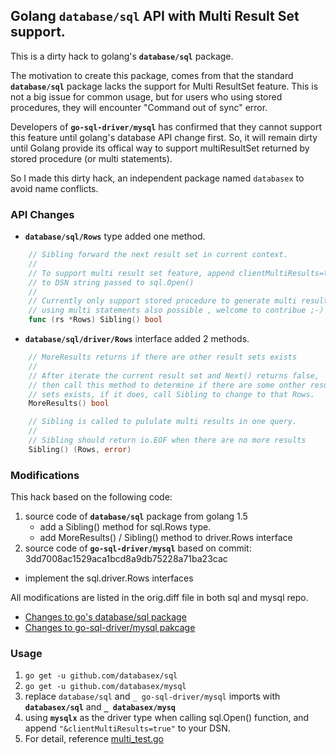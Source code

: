 ## Golang `database/sql` API with Multi Result Set support.

This is a dirty hack to golang's **`database/sql`** package. 

The motivation to create this package, comes from that the standard **`database/sql`** package lacks the support for Multi ResultSet feature. This is not a big issue for common usage, but for users who using stored procedures, they will encounter "Command out of sync" error. 

Developers of **`go-sql-driver/mysql`** has confirmed that they cannot support this feature until golang's database API change first. So, it will remain dirty until Golang provide its offical way to support multiResultSet returned by stored procedure (or multi statements).

So I made this dirty hack, an independent package named `databasex` to avoid name conflicts.

### API Changes
- **`database/sql/Rows`** type added one method.

```go
	// Sibling forward the next result set in current context.
	//
	// To support multi result set feature, append clientMultiResults=true
	// to DSN string passed to sql.Open()
	//
	// Currently only support stored procedure to generate multi resultsets,
	// using multi statements also possible , welcome to contribue ;-）
	func (rs *Rows) Sibling() bool 
   ```
   
- **`database/sql/driver/Rows`** interface added 2 methods.
```go
	// MoreResults returns if there are other result sets exists
	//
	// After iterate the current result set and Next() returns false,
	// then call this method to determine if there are some onther result
	// sets exists, if it does, call Sibling to change to that Rows.
	MoreResults() bool

	// Sibling is called to pululate multi results in one query.
	//
	// Sibling should return io.EOF when there are no more results
	Sibling() (Rows, error)
```

### Modifications
This hack based on the following code:

1. source code of **`database/sql`** package from golang 1.5
   - add a Sibling() method for sql.Rows type.
   - add MoreResults() / Sibling() method to driver.Rows interface
2. source code of **`go-sql-driver/mysql`** based on commit: 3dd7008ac1529aca1bcd8a9db75228a71ba23cac
  - implement the sql.driver.Rows interfaces

All modifications are listed in the orig.diff file in both sql and mysql repo.
- [Changes to go's database/sql package](https://github.com/databasex/sql/blob/master/orig.diff)
- [Changes to go-sql-driver/mysql pakcage](https://github.com/databasex/mysql/blob/master/orig.diff)

### Usage 

1. `go get -u github.com/databasex/sql`
2. `go get -u github.com/databasex/mysql`
3. replace `database/sql` and `_ go-sql-driver/mysql` imports with **`databasex/sql`** and **`_ databasex/mysq`**
4. using **`mysqlx`** as the driver type when calling sql.Open() function, and append `"&clientMultiResults=true"` to your DSN.
5. For detail, reference [multi_test.go](https://github.com/databasex/mysql/blob/master/multi_test.go)
